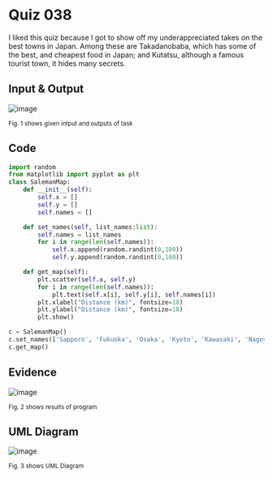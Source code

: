 # Quiz 038
I liked this quiz because I got to show off my underappreciated takes on the best towns in Japan. Among these are Takadanobaba, which has some of the best, and cheapest food in Japan; and Kutatsu, although a famous tourist town, it hides many secrets.

## Input & Output

![image](https://github.com/Amine-Itani/Quizzes/assets/123438294/d8bfb9f2-1561-475d-99a5-51a28c800fd6)

<sub>Fig. 1 shows given intput and outputs of task
## Code

```py
import random
from matplotlib import pyplot as plt
class SalemanMap:
    def __init__(self):
        self.x = []
        self.y = []
        self.names = []

    def set_names(self, list_names:list):
        self.names = list_names
        for i in range(len(self.names)):
            self.x.append(random.randint(0,100))
            self.y.append(random.randint(0,100))

    def get_map(self):
        plt.scatter(self.x, self.y)
        for i in range(len(self.names)):
            plt.text(self.x[i], self.y[i], self.names[i])
        plt.xlabel("Distance (km)", fontsize=18)
        plt.ylabel("Distance (km)", fontsize=18)
        plt.show()

c = SalemanMap()
c.set_names(['Sapporo', 'Fukuoka', 'Osaka', 'Kyoto', 'Kawasaki', 'Nagoya', 'Kobe', 'Kusatsu', 'Takadanobaba'])
c.get_map()
```

## Evidence

![image](https://github.com/Amine-Itani/Quizzes/assets/123438294/f2b944e6-bde9-4796-8a8b-26a34e07e4f5)

<sub>Fig. 2 shows results of program

## UML Diagram

![image](https://github.com/Amine-Itani/Quizzes/assets/123438294/619c82d3-046d-4cc6-a59b-92f2c127e7ac)

<sub>Fig. 3 shows UML Diagram
